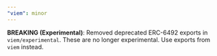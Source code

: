 ```yaml
---
"viem": minor
---
```


**BREAKING (Experimental)**: Removed deprecated ERC-6492 exports in `viem/experimental`. These are no longer experimental. Use exports from `viem` instead.
